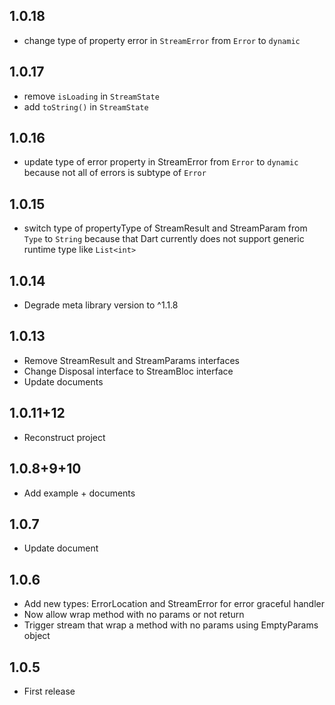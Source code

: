 ## 1.0.18

* change type of property error in `StreamError` from `Error` to `dynamic`
  
## 1.0.17

* remove `isLoading` in `StreamState`
* add `toString()` in `StreamState`

## 1.0.16

* update type of error property in  StreamError from `Error` to `dynamic` because
not all of errors is subtype of `Error`

## 1.0.15

* switch type of propertyType of StreamResult and StreamParam from `Type` to `String`
because that Dart currently does not support generic runtime type like `List<int>`
  
## 1.0.14

* Degrade meta library version to ^1.1.8

## 1.0.13

* Remove StreamResult and StreamParams interfaces
* Change Disposal interface to  StreamBloc interface
* Update documents
  
## 1.0.11+12

* Reconstruct project
  
## 1.0.8+9+10

* Add example + documents
  
## 1.0.7

* Update document
  
## 1.0.6

* Add new types: ErrorLocation and StreamError for error graceful handler
* Now allow wrap method with no params or not return
* Trigger stream that wrap a method with no params using EmptyParams object

## 1.0.5

* First release